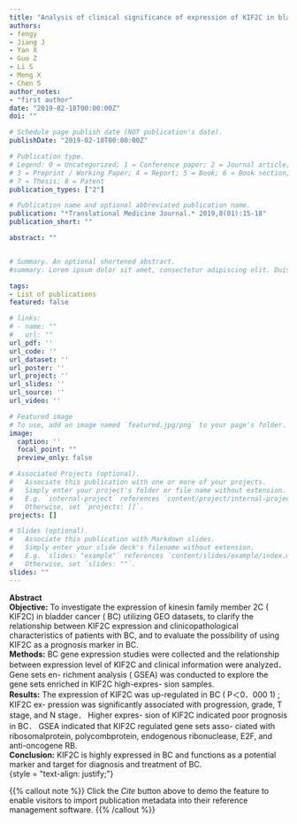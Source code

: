 ```yaml
---
title: "Analysis of clinical significance of expression of KIF2C in bladder cancer utilizing GEO datasets"
authors:
- fengy
- Jiang J
- Yan X
- Guo Z
- Li S
- Meng X
- Chen S
author_notes:
- "first author"
date: "2019-02-18T00:00:00Z"
doi: ""

# Schedule page publish date (NOT publication's date).
publishDate: "2019-02-18T00:00:00Z"

# Publication type.
# Legend: 0 = Uncategorized; 1 = Conference paper; 2 = Journal article;
# 3 = Preprint / Working Paper; 4 = Report; 5 = Book; 6 = Book section;
# 7 = Thesis; 8 = Patent
publication_types: ["2"]

# Publication name and optional abbreviated publication name.
publication: "*Translational Medicine Journal.* 2019,8(01):15-18"
publication_short: ""

abstract: ""


# Summary. An optional shortened abstract.
#summary: Lorem ipsum dolor sit amet, consectetur adipiscing elit. Duis posuere tellus ac convallis placerat. Proin tincidunt magna sed ex sollicitudin condimentum.

tags:
- List of publications
featured: false

# links:
# - name: ""
#   url: ""
url_pdf: ''
url_code: ''
url_dataset: ''
url_poster: ''
url_project: ''
url_slides: ''
url_source: ''
url_video: ''

# Featured image
# To use, add an image named `featured.jpg/png` to your page's folder. 
image:
  caption: ''
  focal_point: ""
  preview_only: false

# Associated Projects (optional).
#   Associate this publication with one or more of your projects.
#   Simply enter your project's folder or file name without extension.
#   E.g. `internal-project` references `content/project/internal-project/index.md`.
#   Otherwise, set `projects: []`.
projects: []

# Slides (optional).
#   Associate this publication with Markdown slides.
#   Simply enter your slide deck's filename without extension.
#   E.g. `slides: "example"` references `content/slides/example/index.md`.
#   Otherwise, set `slides: ""`.
slides: ""
---
```

**Abstract**  
**Objective:** To investigate the expression of kinesin family member 2C ( KIF2C) in bladder cancer ( BC) utilizing GEO datasets, to clarify the relationship between KIF2C expression and clinicopathological characteristics of patients with BC, and to evaluate the possibility of using KIF2C as a prognosis marker in BC.  
**Methods:** BC gene expression studies were collected and the relationship between expression level of KIF2C and clinical information were analyzed． Gene sets en- richment analysis ( GSEA) was conducted to explore the gene sets enriched in KIF2C high-expres- sion samples.  
**Results:** The expression of KIF2C was up-regulated in BC ( P＜0．000 1) ; KIF2C ex- pression was significantly associated with progression, grade, T stage, and N stage． Higher expres- sion of KIF2C indicated poor prognosis in BC． GSEA indicated that KIF2C regulated gene sets asso- ciated with ribosomalprotein, polycombprotein, endogenous ribonuclease, E2F, and anti-oncogene RB.  
**Conclusion:** KIF2C is highly expressed in BC and functions as a potential marker and target for diagnosis and treatment of BC.  
{style = "text-align: justify;"}

{{% callout note %}}
Click the *Cite* button above to demo the feature to enable visitors to import publication metadata into their reference management software.
{{% /callout %}}

